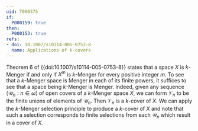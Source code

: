 ```yaml
---
uid: T000375
if:
  P000159: true
then:
  P000153: true
refs:
- doi: 10.1007/s10114-005-0753-8
  name: Applications of k-covers
---
```


Theorem 6 of {{doi:10.1007/s10114-005-0753-8}} states that a space $X$ is $k$-Menger if and only if $X^m$ is $k$-Menger for every positive integer $m$. To see that a $k$-Menger space is Menger in each of its finite powers, it suffices to see that a space being $k$-Menger is Menger. Indeed, given any sequence $\langle \mathscr U_n : n \in \omega \rangle$ of open covers of a $k$-Menger space $X$, we can form $\mathscr V_n$ to be the finite unions of elements of $\mathscr U_n$. Then $\mathscr V_n$ is a $k$-cover of $X$. We can apply the $k$-Menger selection principle to produce a $k$-cover of $X$ and note that such a selection corresponds to finite selections from each $\mathscr U_n$ which result in a cover of $X$.